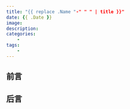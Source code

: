 ```yaml
---
title: "{{ replace .Name "-" " " | title }}"
date: {{ .Date }}
image: 
description: 
categories:
    - 
tags:
    - 
---
```


## 前言

## 后言